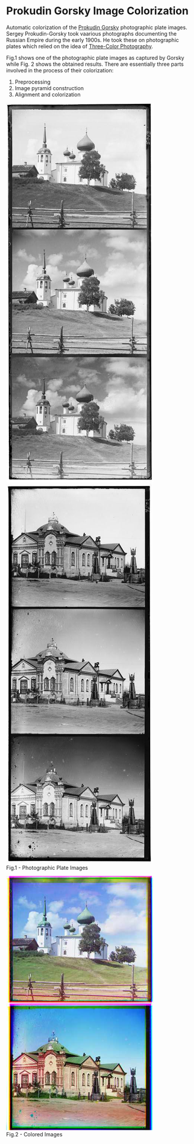 # Prokudin Gorsky Image Colorization

Automatic colorization of the [Prokudin Gorsky](https://en.wikipedia.org/wiki/Sergey_Prokudin-Gorsky) photographic plate images. Sergey Prokudin-Gorsky took vaarious photographs documenting the Russian Empire during the early 1900s. He took these on photographic plates which relied on the idea of [Three-Color Photography](https://en.wikipedia.org/wiki/Color_photography#Three-color_processes). 

Fig.1 shows one of the photographic plate images as captured by Gorsky while Fig. 2 shows the obtained results. There are essentially three parts involved in the process of their colorization:  

1. Preprocessing  
2. Image pyramid construction  
3. Alignment and colorization  

![ScreenShot](/images/ex1.jpg "Example 1 - Photographic Plate Image")     ![alt text](/images/ex2.jpg "Example 2 - Photographic Plate Image")  
Fig.1 - Photographic Plate Images

![alt text](/images/res1.jpg "Example 1 - Colored Image") ![alt text](/images/res2.jpg "Example 2 - Colored Image")  
Fig.2 - Colored Images
